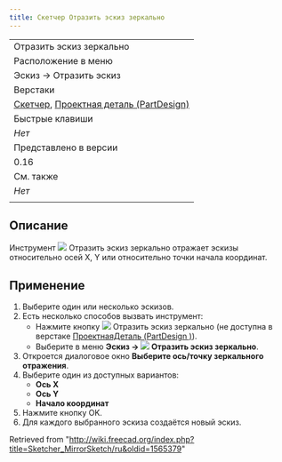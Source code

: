 ```yaml
---
title: Скетчер Отразить эскиз зеркально
---
```

|  |
| --- |
| Отразить эскиз зеркально |
| Расположение в меню |
| Эскиз → Отразить эскиз |
| Верстаки |
| [Скетчер](/Sketcher_Workbench/ru "Sketcher Workbench/ru"), [Проектная деталь (PartDesign)](/PartDesign_Workbench/ru "PartDesign Workbench/ru") |
| Быстрые клавиши |
| *Нет* |
| Представлено в версии |
| 0.16 |
| См. также |
| *Нет* |
|  |

## Описание

Инструмент ![](/images/Sketcher_MirrorSketch.svg) Отразить эскиз зеркально отражает эскизы относительно осей X, Y или относительно точки начала координат.

## Применение

1. Выберите один или несколько эскизов.
2. Есть несколько способов вызвать инструмент:
   * Нажмите кнопку ![](/images/Sketcher_MirrorSketch.svg) Отразить эскиз зеркально (не доступна в верстаке [ПроектнаяДеталь (PartDesign )](/PartDesign_Workbench/ru "PartDesign Workbench/ru")).
   * Выберите в меню **Эскиз → ![](/images/Sketcher_MirrorSketch.svg) Отразить эскиз зеркально**.
3. Откроется диалоговое окно **Выберите ось/точку зеркального отражения**.
4. Выберите один из доступных вариантов:
   * **Ось X**
   * **Ось Y**
   * **Начало координат**
5. Нажмите кнопку OK.
6. Для каждого выбранного эскиза создаётся новый эскиз.

Retrieved from "<http://wiki.freecad.org/index.php?title=Sketcher_MirrorSketch/ru&oldid=1565379>"